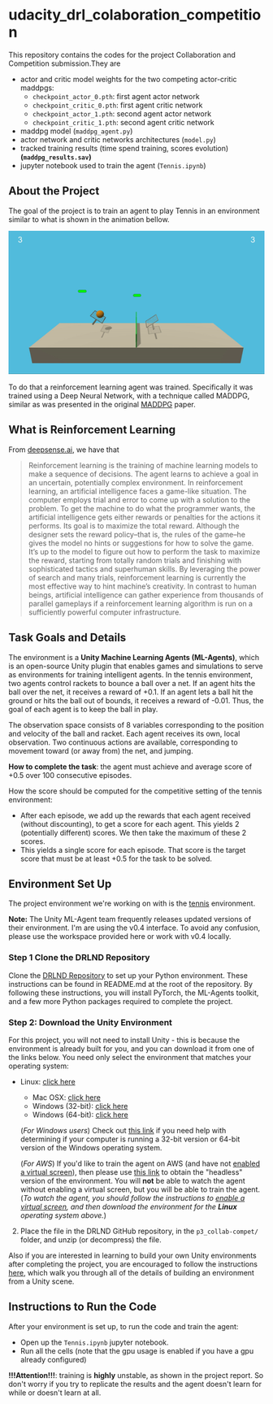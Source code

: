 # udacity_drl_colaboration_competition

This repository contains the codes for the project Collaboration and Competition submission.They are

- actor and critic model weights for the two competing actor-critic maddpgs:
    - `checkpoint_actor_0.pth`: first agent actor network
    - `checkpoint_critic_0.pth`: first agent critic network
    - `checkpoint_actor_1.pth`: second agent actor network
    - `checkpoint_critic_1.pth`: second agent critic network
- maddpg model (`maddpg_agent.py`) 
- actor network and critic networks architectures (`model.py`)
- tracked training results (time spend training, scores evolution)  **(`maddpg_results.sav`)**
- jupyter notebook used to train the agent (`Tennis.ipynb`)

## About the Project

The goal of the project is to train an agent to play Tennis in an environment similar to what is shown in the animation bellow.

![Two trained agents playing the tennis game.](tennis.gif)

To do that a reinforcement learning agent was trained. Specifically it was trained using a Deep Neural Network, with a technique called MADDPG, similar as was presented in the original [MADDPG](https://arxiv.org/pdf/1706.02275v4.pdf) paper.

## What is Reinforcement Learning

From [deepsense.ai](https://deepsense.ai/what-is-reinforcement-learning-the-complete-guide/), we have that 

> Reinforcement learning is the training of machine learning models to make a sequence of decisions. The agent learns to achieve a goal in an uncertain, potentially complex environment. In reinforcement learning, an artificial intelligence faces a game-like situation. The computer employs trial and error to come up with a solution to the problem. To get the machine to do what the programmer wants, the artificial intelligence gets either rewards or penalties for the actions it performs. Its goal is to maximize the total reward.
Although the designer sets the reward policy–that is, the rules of the game–he gives the model no hints or suggestions for how to solve the game. It’s up to the model to figure out how to perform the task to maximize the reward, starting from totally random trials and finishing with sophisticated tactics and superhuman skills. By leveraging the power of search and many trials, reinforcement learning is currently the most effective way to hint machine’s creativity. In contrast to human beings, artificial intelligence can gather experience from thousands of parallel gameplays if a reinforcement learning algorithm is run on a sufficiently powerful computer infrastructure.


## Task Goals and Details

The environment is a **Unity Machine Learning Agents (ML-Agents)**, which is an open-source Unity plugin that enables games and simulations to serve as environments for training intelligent agents. In the tennis environment, two agents control rackets to bounce a ball over a net. If an agent hits the ball over the net, it receives a reward of +0.1. If an agent lets a ball hit the ground or hits the ball out of bounds, it receives a reward of -0.01. Thus, the goal of each agent is to keep the ball in play.

The observation space consists of 8 variables corresponding to the position and velocity of the ball and racket. Each agent receives its own, local observation. Two continuous actions are available, corresponding to movement toward (or away from) the net, and jumping.

**How to complete the task**: the agent must achieve and average score of +0.5 over 100 consecutive episodes.

How the score should be computed for the competitive setting of the tennis environment:

- After each episode, we add up the rewards that each agent received (without discounting), to get a score for each agent. This yields 2 (potentially different) scores. We then take the maximum of these 2 scores.
- This yields a single score for each episode. That score is the target score that must be at least +0.5 for the task to be solved.

## Environment Set Up

The project environment we're working on with is the [tennis](https://github.com/Unity-Technologies/ml-agents/blob/master/docs/Learning-Environment-Examples.md) environment. 

**Note:** The Unity ML-Agent team frequently releases updated versions of their environment. I'm are using the v0.4 interface. To avoid any confusion, please use the workspace provided here or work with v0.4 locally.

### Step 1 Clone the DRLND Repository

Clone the [DRLND Repository](https://github.com/udacity/deep-reinforcement-learning#dependencies) to set up your Python environment. These instructions can be found in README.md at the root of the repository. By following these instructions, you will install PyTorch, the ML-Agents toolkit, and a few more Python packages required to complete the project.

### Step 2: Download the Unity Environment

For this project, you will not need to install Unity - this is because the environment is already built for you, and you can download it from one of the links below. You need only select the environment that matches your operating system:

- Linux: [click here](https://s3-us-west-1.amazonaws.com/udacity-drlnd/P3/Tennis/Tennis_Linux.zip)
    - Mac OSX: [click here](https://s3-us-west-1.amazonaws.com/udacity-drlnd/P3/Tennis/Tennis.app.zip)
    - Windows (32-bit): [click here](https://s3-us-west-1.amazonaws.com/udacity-drlnd/P3/Tennis/Tennis_Windows_x86.zip)
    - Windows (64-bit): [click here](https://s3-us-west-1.amazonaws.com/udacity-drlnd/P3/Tennis/Tennis_Windows_x86_64.zip)
    
    (_For Windows users_) Check out [this link](https://support.microsoft.com/en-us/help/827218/how-to-determine-whether-a-computer-is-running-a-32-bit-version-or-64) if you need help with determining if your computer is running a 32-bit version or 64-bit version of the Windows operating system.

    (_For AWS_) If you'd like to train the agent on AWS (and have not [enabled a virtual screen](https://github.com/Unity-Technologies/ml-agents/blob/master/docs/Training-on-Amazon-Web-Service.md)), then please use [this link](https://s3-us-west-1.amazonaws.com/udacity-drlnd/P3/Tennis/Tennis_Linux_NoVis.zip) to obtain the "headless" version of the environment.  You will **not** be able to watch the agent without enabling a virtual screen, but you will be able to train the agent.  (_To watch the agent, you should follow the instructions to [enable a virtual screen](https://github.com/Unity-Technologies/ml-agents/blob/master/docs/Training-on-Amazon-Web-Service.md), and then download the environment for the **Linux** operating system above._)

2. Place the file in the DRLND GitHub repository, in the `p3_collab-compet/` folder, and unzip (or decompress) the file. 


Also if you are interested in learning to build your own Unity environments after completing the project, you are encouraged to follow the instructions [here](https://github.com/Unity-Technologies/ml-agents/blob/master/docs/Getting-Started-with-Balance-Ball.md), which walk you through all of the details of building an environment from a Unity scene. 

## Instructions to Run the Code

After your environment is set up, to run the code and train the agent:

- Open up the `Tennis.ipynb` jupyter notebook.
- Run all the cells (note that the gpu usage is enabled if you have a gpu already configured)

**!!!Attention!!!**: training is **highly** unstable, as shown in the project report. So don't worry if you try to replicate the results and the agent doesn't learn for while or doesn't learn at all.
